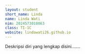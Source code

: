 ```yaml
---
layout: student
short_name: Linda
name: Linda Wati
nim: 2024573010063
class: TI-1C
website: lindawati26.github.io
---
```

Deskripsi diri yang lengkap disini.......
